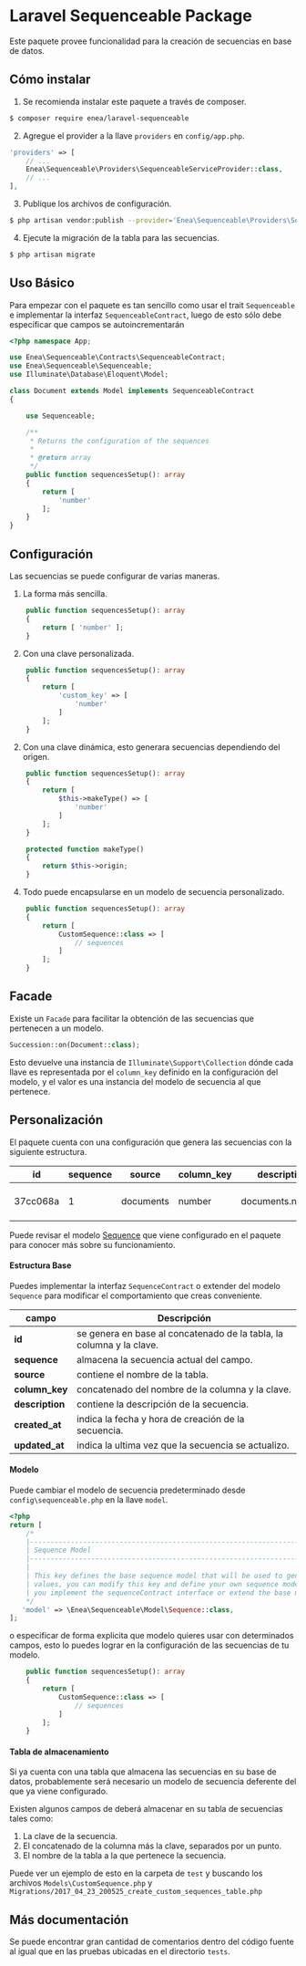 # Laravel Sequenceable Package
Este paquete provee funcionalidad para la creación de secuencias en base de datos.
## Cómo instalar
1. Se recomienda instalar este paquete a través de composer.
```sh
$ composer require enea/laravel-sequenceable
```
2. Agregue el provider a la llave `providers` en `config/app.php`.
```php
'providers' => [
    // ...
    Enea\Sequenceable\Providers\SequenceableServiceProvider::class,
    // ...
],
```
3. Publique los archivos de configuración.
```sh
$ php artisan vendor:publish --provider='Enea\Sequenceable\Providers\SequenceableServiceProvider'
```
4. Ejecute la migración de la tabla para las secuencias.
```sh
$ php artisan migrate
```

## Uso Básico
Para empezar con el paquete es tan sencillo como usar el trait `Sequenceable` e implementar la interfaz `SequenceableContract`, luego de esto sólo debe especificar que campos se autoincrementarán
```php
<?php namespace App;

use Enea\Sequenceable\Contracts\SequenceableContract;
use Enea\Sequenceable\Sequenceable;
use Illuminate\Database\Eloquent\Model;

class Document extends Model implements SequenceableContract
{

    use Sequenceable;

    /**
     * Returns the configuration of the sequences
     *
     * @return array
     */
    public function sequencesSetup(): array
    {
        return [
            'number'
        ];
    }
}
```

## Configuración
Las secuencias se puede configurar de varias maneras.
1. La forma más sencilla.
```php
    public function sequencesSetup(): array
    {
        return [ 'number' ];
    }
```
2. Con una clave personalizada.
```php
    public function sequencesSetup(): array
    {
        return [ 
            'custom_key' => [
                'number' 
            ]
        ];
    }
```
2. Con una clave dinámica, esto generara secuencias dependiendo del origen.
```php
    public function sequencesSetup(): array
    {
        return [ 
            $this->makeType() => [
                'number' 
            ]
        ];
    }

    protected function makeType()
    {
        return $this->origin;
    }
```
4. Todo puede encapsularse en un modelo de secuencia personalizado.
```php
    public function sequencesSetup(): array
    {
        return [ 
            CustomSequence::class => [
                // sequences
            ]
        ];
    }
```
## Facade
Existe un `Facade` para facilitar la obtención de las secuencias que pertenecen a un modelo.
```php
Succession::on(Document::class);
```
Esto devuelve una instancia de `Illuminate\Support\Collection` dónde cada llave es representada por el `column_key` definido en la configuración del modelo, y el valor es una instancia del modelo de secuencia al que pertenece.

## Personalización
El paquete cuenta con una configuración que genera las secuencias con la siguiente estructura.

 id       | sequence | source    | column_key | description      | created_at          | updated_at          
----------|----------|-----------|------------|------------------|---------------------|---------------------
 37cc068a |        1 | documents | number     | documents.number | 2017-06-29 18:40:44 | 2017-06-29 18:40:44 

Puede revisar el modelo [Sequence](https://github.com/eneasdh-fs/laravel-sequenceable/blob/master/src/Model/Sequence.php) que viene configurado en el paquete para conocer más sobre su funcionamiento.
#### Estructura Base
Puedes implementar la interfaz `SequenceContract` o extender del modelo `Sequence` para modificar el comportamiento que creas conveniente.

 campo          | Descripción
----------------|------------------------------------------------------------------------------------
 **id**         | se genera en base al concatenado de la tabla, la columna y la clave.
**sequence**    | almacena la secuencia actual del campo.
**source**      | contiene el nombre de la tabla.
**column_key**  | concatenado del nombre de la columna y la clave.
**description** | contiene la descripción de la secuencia.
**created_at**  | indica la fecha y hora de creación de la secuencia.
**updated_at**  | indica la ultima vez que la secuencia se actualizo.

#### Modelo
Puede cambiar el modelo de secuencia predeterminado desde `config\sequenceable.php` en la llave `model`.
```php
<?php
return [
    /*
    |--------------------------------------------------------------------------
    | Sequence Model
    |--------------------------------------------------------------------------
    |
    | This key defines the base sequence model that will be used to generate the autoincrementable 
    | values, you can modify this key and define your own sequence model whenever 
    | you implement the sequenceContract interface or extend the base model
    */
   'model' => \Enea\Sequenceable\Model\Sequence::class,
];
```
o especificar de forma explicita que modelo quieres usar con determinados campos, esto lo puedes lograr en la configuración de las secuencias de tu modelo.
```php
    public function sequencesSetup(): array
    {
        return [ 
            CustomSequence::class => [
                // sequences
            ]
        ];
    }
```
#### Tabla de almacenamiento
Si ya cuenta con una tabla que almacena las secuencias en su base de datos, probablemente será necesario un modelo de secuencia deferente del que ya viene configurado. 

Existen algunos campos de deberá almacenar en su tabla de secuencias tales como:
1. La clave de la secuencia.
2. El concatenado de la columna más la clave, separados por un punto.
3. El nombre de la tabla a la que pertenece la secuencia.

Puede ver un ejemplo de esto en la carpeta de `test` y buscando los archivos `Models\CustomSequence.php` y `Migrations/2017_04_23_200525_create_custom_sequences_table.php`

## Más documentación
Se puede encontrar gran cantidad de comentarios dentro del código fuente al igual que en las pruebas ubicadas en el directorio `tests`.
